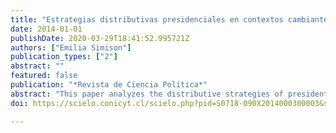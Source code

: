 ```yaml
---
title: "Estrategias distributivas presidenciales en contextos cambiantes de centralización fiscal y nacionalización partidaria: Transferencias discrecionales en Argentina durante presidencias peronistas"
date: 2014-01-01
publishDate: 2020-03-29T18:41:52.995721Z
authors: ["Emilia Simison"]
publication_types: ["2"]
abstract: ""
featured: false
publication: "*Revista de Ciencia Política*"
abstract: "This paper analyzes the distributive strategies of presidents in federal countries under different contexts of fiscal centralization and party system nationalization by studying the allocation of discretionary fiscal transfers to the Argentine provinces and comparing two periods in which presidents from the same political party (Peronist) operated under different contexts: one of fiscal decentralization and party system nationalization during Carlos Menem's presidencies; and another of fiscal centralization and party system denationalization during the presidencies of Néstor Kirchner and Cristina Fernández de Kirchner. The analysis shows that in both cases the distribution followed strategic considerations even when this means, in the first case, to reward the over represented provinces and, in the second, the copartisan ones."
doi: https://scielo.conicyt.cl/scielo.php?pid=S0718-090X2014000300003&script=sci_arttext

---
```


